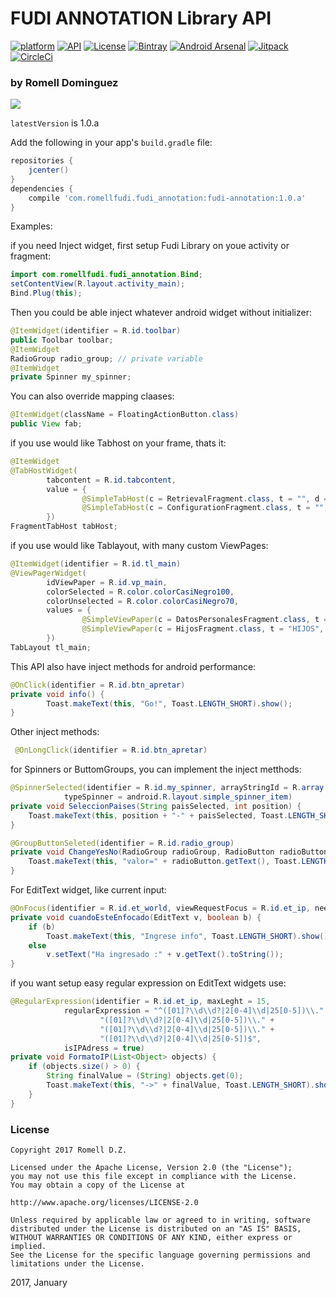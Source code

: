 # FUDI ANNOTATION Library API 

 [![platform](https://img.shields.io/badge/platform-android-brightgreen.svg)](https://developer.android.com/index.html)
 [![API](https://img.shields.io/badge/API-17%2B-brightgreen.svg?style=flat)](https://android-arsenal.com/api?level=17)
 [![License](https://img.shields.io/badge/license-Apache%202.0-blue.svg)](https://github.com/romellfudi/FudiAnnotation/blob/master/LICENSE)
 [![Bintray](https://img.shields.io/bintray/v/romllz489/maven/fudi-annotation.svg)](https://bintray.com/romllz489/maven/fudi-annotation)
 [![Android Arsenal](https://img.shields.io/badge/Android%20Arsenal-Fudi%20Annotation-green.svg?style=flat)]( https://android-arsenal.com/details/1/7115 )
 [![Jitpack](https://jitpack.io/v/romellfudi/FudiAnnotation.svg)](https://jitpack.io/#romellfudi/FudiAnnotation)
 [![CircleCi]( https://img.shields.io/circleci/project/github/romellfudi/FudiAnnotation.svg)](https://circleci.com/gh/romellfudi/FudiAnnotation/tree/master)


### by Romell Dominguez
[![](snapshot/icono.png)](https://www.romellfudi.com/)

`latestVersion` is 1.0.a

Add the following in your app's `build.gradle` file:

```gradle
repositories {
    jcenter()
}
dependencies {
    compile 'com.romellfudi.fudi_annotation:fudi-annotation:1.0.a'
}
```

Examples:

if you need Inject widget, first setup Fudi Library on youe activity or fragment:
```java
import com.romellfudi.fudi_annotation.Bind;
setContentView(R.layout.activity_main);
Bind.Plug(this);
```
Then you could be able inject whatever android widget without initializer:
```java
@ItemWidget(identifier = R.id.toolbar)
public Toolbar toolbar;
@ItemWidget
RadioGroup radio_group; // private variable
@ItemWidget
private Spinner my_spinner;
```
You can also override mapping claases:
```java
@ItemWidget(className = FloatingActionButton.class)
public View fab;
```
if you use would like Tabhost on your frame, thats it:
```java
@ItemWidget
@TabHostWidget(
        tabcontent = R.id.tabcontent,
        value = {
                @SimpleTabHost(c = RetrievalFragment.class, t = "", d = R.drawable.buscar_cliente_icon),
                @SimpleTabHost(c = ConfigurationFragment.class, t = "", d = R.drawable.config_icon)
        })
FragmentTabHost tabHost;
```
if you use would like Tablayout, with many custom ViewPages:
```java
@ItemWidget(identifier = R.id.tl_main)
@ViewPagerWidget(
        idViewPaper = R.id.vp_main,
        colorSelected = R.color.colorCasiNegro100,
        colorUnselected = R.color.colorCasiNegro70,
        values = {
                @SimpleViewPaper(c = DatosPersonalesFragment.class, t = "DATOS PERSONALES", d = R.drawable.ic_datos_personales_50dp),
                @SimpleViewPaper(c = HijosFragment.class, t = "HIJOS", d = R.drawable.ic_child_friendly_black_24dp)
        })
TabLayout tl_main;
```

This API also have inject methods for android performance:
```java
@OnClick(identifier = R.id.btn_apretar)
private void info() {
        Toast.makeText(this, "Go!", Toast.LENGTH_SHORT).show();
}
```
Other inject methods:
```java
 @OnLongClick(identifier = R.id.btn_apretar)
```

for Spinners or ButtomGroups, you can implement the inject metthods:
```java
@SpinnerSelected(identifier = R.id.my_spinner, arrayStringId = R.array.lista_pais,
            typeSpinner = android.R.layout.simple_spinner_item)
private void SeleccionPaises(String paisSelected, int position) {
    Toast.makeText(this, position + "-" + paisSelected, Toast.LENGTH_SHORT).show();
}

@GroupButtonSeleted(identifier = R.id.radio_group)
private void ChangeYesNo(RadioGroup radioGroup, RadioButton radioButton) {
    Toast.makeText(this, "valor=" + radioButton.getText(), Toast.LENGTH_SHORT).show();
}
```
For EditText widget, like current input:
```java
@OnFocus(identifier = R.id.et_world, viewRequestFocus = R.id.et_ip, needParameters = true)
private void cuandoEsteEnfocado(EditText v, boolean b) {
    if (b)
        Toast.makeText(this, "Ingrese info", Toast.LENGTH_SHORT).show();
    else
        v.setText("Ha ingresado :" + v.getText().toString());
}
```
if you want setup easy regular expression on EditText widgets use:
```java
@RegularExpression(identifier = R.id.et_ip, maxLeght = 15,
            regularExpression = "^([01]?\\d\\d?|2[0-4]\\d|25[0-5])\\." +
                    "([01]?\\d\\d?|2[0-4]\\d|25[0-5])\\." +
                    "([01]?\\d\\d?|2[0-4]\\d|25[0-5])\\." +
                    "([01]?\\d\\d?|2[0-4]\\d|25[0-5])$",
            isIPAdress = true)
private void FormatoIP(List<Object> objects) {
    if (objects.size() > 0) {
        String finalValue = (String) objects.get(0);
        Toast.makeText(this, "->" + finalValue, Toast.LENGTH_SHORT).show();
    }
}
```

### License
```
Copyright 2017 Romell D.Z.

Licensed under the Apache License, Version 2.0 (the "License");
you may not use this file except in compliance with the License.
You may obtain a copy of the License at

http://www.apache.org/licenses/LICENSE-2.0

Unless required by applicable law or agreed to in writing, software
distributed under the License is distributed on an "AS IS" BASIS,
WITHOUT WARRANTIES OR CONDITIONS OF ANY KIND, either express or implied.
See the License for the specific language governing permissions and
limitations under the License.
```

2017, January

<style>
img[src*='#center'] { 
    width:500px;
    display: block;
    margin: auto;
}
img[src*='#gif'] { 
    width:200px;
    display: block;
    margin: auto;
}
</style>